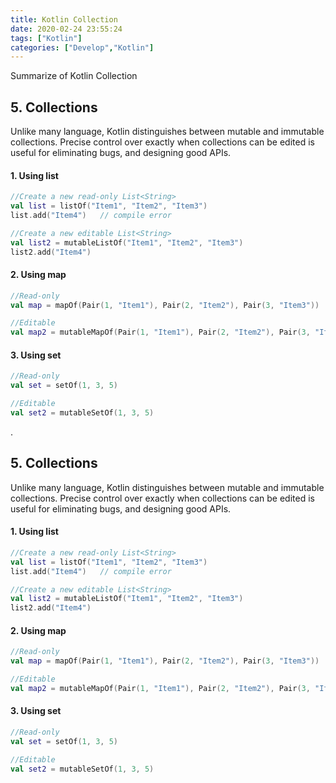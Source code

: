 ```yaml
---
title: Kotlin Collection
date: 2020-02-24 23:55:24
tags: ["Kotlin"]
categories: ["Develop","Kotlin"]
---
```

Summarize of Kotlin Collection
<!-- more -->
## 5. Collections

Unlike many language, Kotlin distinguishes between mutable and immutable collections.
Precise control over exactly when collections can be edited is useful for eliminating bugs, and designing good APIs.

#### 1. Using list
~~~Kotlin
//Create a new read-only List<String>
val list = listOf("Item1", "Item2", "Item3")
list.add("Item4")   // compile error

//Create a new editable List<String>
val list2 = mutableListOf("Item1", "Item2", "Item3")
list2.add("Item4")
~~~

#### 2. Using map
~~~Kotlin
//Read-only
val map = mapOf(Pair(1, "Item1"), Pair(2, "Item2"), Pair(3, "Item3"))

//Editable
val map2 = mutableMapOf(Pair(1, "Item1"), Pair(2, "Item2"), Pair(3, "Item3"))
~~~

#### 3. Using set
~~~Kotlin
//Read-only
val set = setOf(1, 3, 5)

//Editable
val set2 = mutableSetOf(1, 3, 5)
~~~
.

<!-- more -->

## 5. Collections

Unlike many language, Kotlin distinguishes between mutable and immutable collections.
Precise control over exactly when collections can be edited is useful for eliminating bugs, and designing good APIs.

#### 1. Using list
~~~Kotlin
//Create a new read-only List<String>
val list = listOf("Item1", "Item2", "Item3")
list.add("Item4")   // compile error

//Create a new editable List<String>
val list2 = mutableListOf("Item1", "Item2", "Item3")
list2.add("Item4")
~~~

#### 2. Using map
~~~Kotlin
//Read-only
val map = mapOf(Pair(1, "Item1"), Pair(2, "Item2"), Pair(3, "Item3"))

//Editable
val map2 = mutableMapOf(Pair(1, "Item1"), Pair(2, "Item2"), Pair(3, "Item3"))
~~~

#### 3. Using set
~~~Kotlin
//Read-only
val set = setOf(1, 3, 5)

//Editable
val set2 = mutableSetOf(1, 3, 5)
~~~
